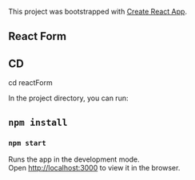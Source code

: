 This project was bootstrapped with [Create React App](https://github.com/facebook/create-react-app).

## React Form

## CD

cd reactForm

In the project directory, you can run:

## `npm install`

### `npm start`

Runs the app in the development mode.<br />
Open [http://localhost:3000](http://localhost:3000) to view it in the browser.
